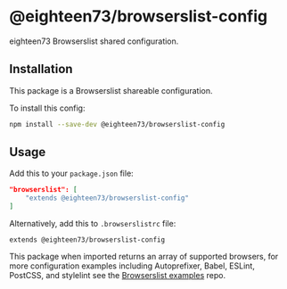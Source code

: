 # @eighteen73/browserslist-config

eighteen73 Browserslist shared configuration.

## Installation

This package is a Browserslist shareable configuration.

To install this config:

```bash
npm install --save-dev @eighteen73/browserslist-config
```

## Usage

Add this to your `package.json` file:

```json
"browserslist": [
	"extends @eighteen73/browserslist-config"
]
```

Alternatively, add this to `.browserslistrc` file:

```
extends @eighteen73/browserslist-config
```

This package when imported returns an array of supported browsers, for more configuration examples including Autoprefixer, Babel, ESLint, PostCSS, and stylelint see the [Browserslist examples](https://github.com/ai/browserslist-example#browserslist-example) repo.
